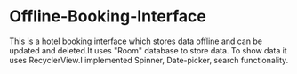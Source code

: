 # Offline-Booking-Interface

This is a hotel booking interface which stores data offline and can be updated and deleted.It uses "Room" database to store data. To show data it uses RecyclerView.I implemented Spinner, Date-picker, search functionality.
